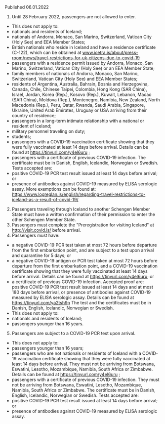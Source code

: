 Published 06.01.2022
1. Until 28 February 2022, passengers are not allowed to enter.
- This does not apply to:
- nationals and residents of Iceland;
- nationals of Andorra, Monaco, San Marino, Switzerland, Vatican City (Holy See) and EEA Member States;
- British nationals who reside in Iceland and have a residence certificate (C-122), which can be obtained at <a href="http://www.icetra.is/about/press-room/news/travel-restrictions-for-uk-citizens-due-to-covid-19">www.icetra.is/about/press-room/news/travel-restrictions-for-uk-citizens-due-to-covid-19</a>
- passengers with a residence permit issued by Andorra, Monaco, San Marino, Switzerland, Vatican City (Holy See) or an EEA Member State;
- family members of nationals of Andorra, Monaco, San Marino, Switzerland, Vatican City (Holy See) and EEA Member States;
- residents of Argentina, Australia, Bahrain, Bosnia and Herzegovina, Canada, Chile, Chinese Taipei, Colombia, Hong Kong (SAR China), Israel, Jordan, Korea (Rep.), Kosovo (Rep.), Kuwait, Lebanon, Macao (SAR China), Moldova (Rep.), Montenegro, Namibia, New Zealand, North Macedonia (Rep.), Peru, Qatar, Rwanda, Saudi Arabia, Singapore, Ukraine, United Arab Emirates, Uruguay or USA arriving from their country of residence;
- passengers in a long-term intimate relationship with a national or resident of Iceland;
- military personnel traveling on duty;
- students;
- passengers with a COVID-19 vaccination certificate showing that they were fully vaccinated at least 14 days before arrival. Details can be found at <a href="https://tinyurl.com/y4el6uru">https://tinyurl.com/y4el6uru</a> ;
- passengers with a certificate of previous COVID-19 infection. The certificate must be in Danish, English, Icelandic, Norwegian or Swedish. Tests accepted are:
- positive COVID-19 PCR test result issued at least 14 days before arrival; or
- presence of antibodies against COVID-19 measured by ELISA serologic assay.
More exemptions can be found at: <a href="https://www.logreglan.is/english/regarding-travel-restrictions-to-iceland-as-a-result-of-covid-19/">https://www.logreglan.is/english/regarding-travel-restrictions-to-iceland-as-a-result-of-covid-19/</a>
2. Passengers traveling through Iceland to another Schengen Member State must have a written confirmation of their permission to enter the other Schengen Member State.
3. Passengers must complete the "Preregistration for visiting Iceland" at <a href="http://visit.covid.is/">http://visit.covid.is/</a> before arrival.
4. Passengers must have:
- a negative COVID-19 PCR test taken at most 72 hours before departure from the first embarkation point, and are subject to a test upon arrival and quarantine for 5 days; or
- a negative COVID-19 antigen or PCR test taken at most 72 hours before departure from the first embarkation point, and a COVID-19 vaccination certificate showing that they were fully vaccinated at least 14 days before arrival. Details can be found at <a href="https://tinyurl.com/y4el6uru">https://tinyurl.com/y4el6uru</a>; or
- a certificate of previous COVID-19 infection. Accepted proof are: positive COVID-19 PCR test result issued at least 14 days and at most 180 days before arrival, or presence of antibodies against COVID-19 measured by ELISA serologic assay. Details can be found at <a href="https://tinyurl.com/ya2tsh9p">https://tinyurl.com/ya2tsh9p</a>
The test and the certificates must be in Danish, English, Icelandic, Norwegian or Swedish.
- This does not apply to:
- nationals and residents of Iceland;
- passengers younger than 16 years.
5. Passengers are subject to a COVID-19 PCR test upon arrival.
- This does not apply to:
- passengers younger than 16 years;
- passengers who are not nationals or residents of Iceland with a COVID-19 vaccination certificate showing that they were fully vaccinated at least 14 days before arrival. They must not be arriving from Botswana, Eswatini, Lesotho, Mozambique, Namibia, South Africa or Zimbabwe.
Details can be found at <a href="https://tinyurl.com/y4el6uru">https://tinyurl.com/y4el6uru</a> ;
- passengers with a certificate of previous COVID-19 infection. They must not be arriving from Botswana, Eswatini, Lesotho, Mozambique, Namibia, South Africa or Zimbabwe.
The certificate must be in Danish, English, Icelandic, Norwegian or Swedish. Tests accepted are:
- positive COVID-19 PCR test result issued at least 14 days before arrival; or
- presence of antibodies against COVID-19 measured by ELISA serologic assay.
